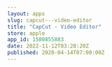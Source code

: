 ```yaml
---
layout: apps
slug: capcut---video-editor
title: "CapCut - Video Editor"
store: apple
app_id: 1500855883
date: 2022-11-12T03:28:20Z
published: 2020-04-14T07:00:00Z
---
```

